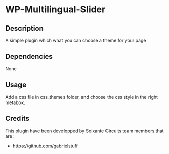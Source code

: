# WP-Multilingual-Slider

## Description 

A simple plugin which what you can choose a theme for your page

## Dependencies

None

## Usage 

Add a css file in css\_themes folder, and choose the css style in the right metabox.

## Credits

This plugin have been developped by Soixante Circuits team members that are :

- https://github.com/gabrielstuff

